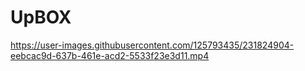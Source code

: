 # UpBOX

https://user-images.githubusercontent.com/125793435/231824904-eebcac9d-637b-461e-acd2-5533f23e3d11.mp4

